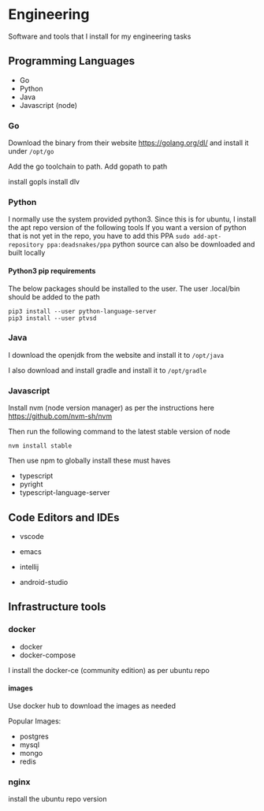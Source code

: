 # Engineering

Software and tools that I install for my engineering tasks

## Programming Languages

* Go
* Python
* Java
* Javascript (node)

### Go

Download the binary from their website
https://golang.org/dl/
and install it under `/opt/go`

Add the go toolchain to path.
Add gopath to path

install gopls
install dlv

### Python

I normally use the system provided python3.
Since this is for ubuntu, I install the apt repo version of the following tools
If you want a version of python that is not yet in the repo, you have to add this PPA
`sudo add-apt-repository ppa:deadsnakes/ppa`
python source can also be downloaded and built locally

#### Python3 pip requirements

The below packages should be installed to the user.
The user .local/bin should be added to the path

```
pip3 install --user python-language-server
pip3 install --user ptvsd
```

### Java

I download the openjdk from the website and install it to `/opt/java`

I also download and install gradle and install it to `/opt/gradle`

### Javascript

Install nvm (node version manager) as per the instructions here
https://github.com/nvm-sh/nvm

Then run the following command to the latest stable version of node
```
nvm install stable
```

Then use npm to globally install these must haves

* typescript
* pyright
* typescript-language-server

## Code Editors and IDEs

* vscode
* emacs

* intellij
* android-studio

## Infrastructure tools

### docker

* docker
* docker-compose

I install the docker-ce (community edition) as per ubuntu repo

#### images
Use docker hub to download the images as needed

Popular Images:

* postgres
* mysql
* mongo
* redis

### nginx

install the ubuntu repo version

